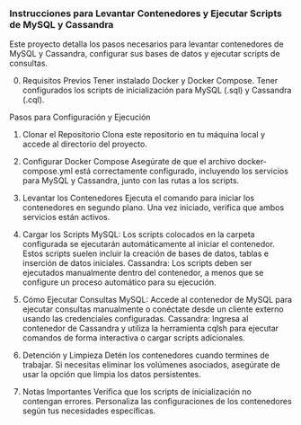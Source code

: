 <h3>Instrucciones para Levantar Contenedores y Ejecutar Scripts de MySQL y Cassandra</h3>
Este proyecto detalla los pasos necesarios para levantar contenedores de MySQL y Cassandra, configurar sus bases de datos y ejecutar scripts de consultas.

0. Requisitos Previos
Tener instalado Docker y Docker Compose.
Tener configurados los scripts de inicialización para MySQL (.sql) y Cassandra (.cql).

Pasos para Configuración y Ejecución
1. Clonar el Repositorio
Clona este repositorio en tu máquina local y accede al directorio del proyecto.

2. Configurar Docker Compose
Asegúrate de que el archivo docker-compose.yml está correctamente configurado, incluyendo los servicios para MySQL y Cassandra, junto con las rutas a los scripts.

3. Levantar los Contenedores
Ejecuta el comando para iniciar los contenedores en segundo plano. Una vez iniciado, verifica que ambos servicios están activos.

4. Cargar los Scripts
MySQL: Los scripts colocados en la carpeta configurada se ejecutarán automáticamente al iniciar el contenedor. Estos scripts suelen incluir la creación de bases de datos, tablas e inserción de datos iniciales. Cassandra: Los scripts deben ser ejecutados manualmente dentro del contenedor, a menos que se configure un proceso automático para su ejecución.

5. Cómo Ejecutar Consultas
MySQL: Accede al contenedor de MySQL para ejecutar consultas manualmente o conéctate desde un cliente externo usando las credenciales configuradas.
Cassandra: Ingresa al contenedor de Cassandra y utiliza la herramienta cqlsh para ejecutar comandos de forma interactiva o cargar scripts adicionales.

6. Detención y Limpieza
Detén los contenedores cuando termines de trabajar.
Si necesitas eliminar los volúmenes asociados, asegúrate de usar la opción que limpia los datos persistentes.

7. Notas Importantes
Verifica que los scripts de inicialización no contengan errores.
Personaliza las configuraciones de los contenedores según tus necesidades específicas.
